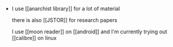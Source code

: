 - I use [[anarchist library]] for a lot of material
  
  there is also [[JSTOR]] for research papers
  
  I use [[moon reader]] on [[android]] and I'm currently trying out [[calibre]] on linux